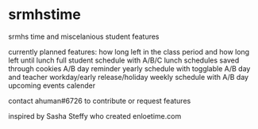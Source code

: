# srmhstime
srmhs time and miscelanious student features

currently planned features:
how long left in the class period and how long left until lunch
full student schedule with A/B/C lunch schedules saved through cookies
A/B day reminder
yearly schedule with togglable A/B day and teacher workday/early release/holiday
weekly schedule with A/B day
upcoming events calender


contact ahuman#6726 to contribute or request features

inspired by Sasha Steffy who created enloetime.com
